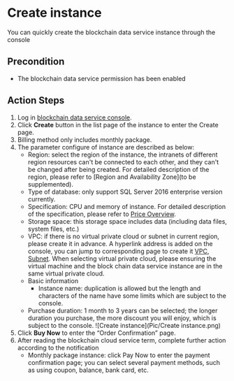 # Create instance
You can quickly create the blockchain data service instance through the console

## Precondition
* The blockchain data service permission has been enabled

## Action Steps
1. Log in [blockchain data service console](https://bds-console.jdcloud.com/block/list). 
2. Click **Create** button in the list page of the instance to enter the Create page.
3. Billing method only includes monthly package.
4. The parameter configure of instance are described as below:
    * Region: select the region of the instance, the intranets of different region resources can't be connected to each other, and they can't be changed after being created. For detailed description of the region, please refer to [Region and Availability Zone](to be supplemented).
    * Type of database: only support SQL Server 2016 enterprise version currently.
    * Specification: CPU and memory of instance. For detailed description of the specification, please refer to  [Price Overview](../../Price-Overview.md).
    * Storage space: this storage space includes data (including data files, system files, etc.)
    * VPC: if there is no virtual private cloud or subnet in current region, please create it in advance. A hyperlink address is added on the console, you can jump to corresponding page to create it [VPC](https://console.jdcloud.com/host/vpc/list), [Subnet](https://console.jdcloud.com/host/subnet/list). When selecting virtual private cloud, please ensuring the virtual machine  and the block chain data service instance are in the same virtual private cloud.
    * Basic information
        *   Instance name: duplication is allowed but the length and characters of the name have some limits which are subject to the console.
    * Purchase duration: 1 month to 3 years can be selected; the longer duration you purchase, the more discount you will enjoy, which is subject to the console.
    ![Create instance](Pic/Create instance.png)
5. Click **Buy Now** to enter the “Order Confirmation” page.
6. After reading the blockchain cloud service term, complete further action according to the notification 
    * Monthly package instance: click Pay Now to enter the payment confirmation page; you can select several payment methods, such as using coupon, balance, bank card, etc.
